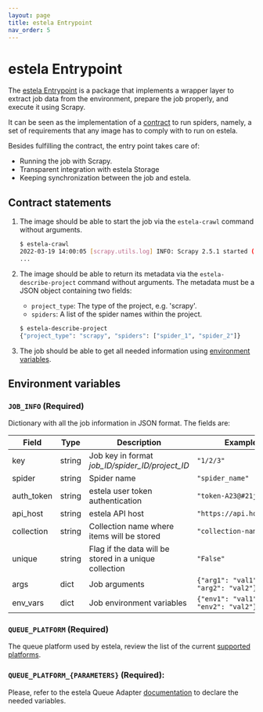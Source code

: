 ```yaml
---
layout: page
title: estela Entrypoint
nav_order: 5
---
```


# estela Entrypoint

The [estela Entrypoint](https://github.com/bitmakerla/estela-entrypoint)
is a package that implements a wrapper layer to extract job data from the environment,
prepare the job properly, and execute it using Scrapy.

It can be seen as the implementation of a [contract](#contract-statements) to run
spiders, namely, a set of requirements that any image has to comply with to run
on estela.

Besides fulfilling the contract, the entry point takes care of:
- Running the job with Scrapy.
- Transparent integration with estela Storage
- Keeping synchronization between the job and estela.

## Contract statements

1. The image should be able to start the job via the `estela-crawl` command without
   arguments.
   ```bash
   $ estela-crawl
   2022-03-19 14:00:05 [scrapy.utils.log] INFO: Scrapy 2.5.1 started (bot: books)
   ...
   ```
2. The image should be able to return its metadata via the `estela-describe-project`
   command without arguments. The metadata must be a JSON object containing two
   fields:
   - `project_type`: The type of the project, e.g. 'scrapy'.
   - `spiders`: A list of the spider names within the project.

   ```bash
   $ estela-describe-project
   {"project_type": "scrapy", "spiders": ["spider_1", "spider_2"]}
   ```
3. The job should be able to get all needed information using
   [environment variables](#environment-variables).

## Environment variables

### `JOB_INFO` (Required)

Dictionary with all the job information in JSON format. The fields are:

| Field | Type | Description | Example | Required |
| - | - | - | - | - |
| key | string | Job key in format *job_ID/spider_ID/project_ID* | `"1/2/3"` | Yes |
| spider | string | Spider name | `"spider_name"` | Yes |
| auth\_token | string | estela user token authentication | `"token-A23@#21j"` | Yes |
| api\_host | string | estela API host | `"https://api.host.com"` | Yes |
| collection | string | Collection name where items will be stored | `"collection-name"` | Yes |
| unique | string | Flag if the data will be stored in a unique collection | `"False"` | Only for cronjobs |
| args | dict | Job arguments | `{"arg1": "val1", "arg2": "val2"}` | No |
| env_vars | dict | Job environment variables | `{"env1": "val1", "env2": "val2"}` | No |

### `QUEUE_PLATFORM` (Required)

The queue platform used by estela, review the list of the current [supported platforms](./../estela/queueing.html#supported-platforms).

### `QUEUE_PLATFORM_{PARAMETERS}` (Required): 

Please, refer to the estela Queue Adapter [documentation](./../estela/queueing.html#estela-queue-adapter) to declare the needed variables.
